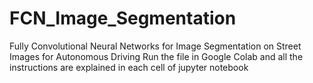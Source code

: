 # FCN_Image_Segmentation
Fully Convolutional Neural Networks for Image Segmentation on Street Images for Autonomous Driving
Run the file in Google Colab and all the instructions are explained in each cell of jupyter notebook
